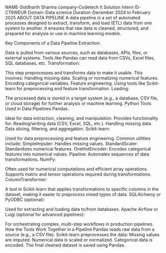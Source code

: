 NAME-Siddharth Sharma 
company-Codetech It Solution
Intern ID-CT6WEUR 
Domain-Data science
Duration-December 2024 to February 2025
ABOUT DATA PIPELINE
A data pipeline is a set of automated processes designed to extract, transform, and load (ETL) data from one system to another. It ensures that raw data is cleaned, structured, and prepared for analysis or use in machine learning models.

Key Components of a Data Pipeline
Extraction:

Data is pulled from various sources, such as databases, APIs, files, or external systems.
Tools like Pandas can read data from CSVs, Excel files, SQL databases, etc.
Transformation:

This step preprocesses and transforms data to make it usable. This involves:
Handling missing data.
Scaling or normalizing numerical features.
Encoding categorical variables.
Feature engineering.
Using tools like Scikit-learn for preprocessing and feature transformation.
Loading:

The processed data is stored in a target system (e.g., a database, CSV file, or cloud storage) for further analysis or machine learning.
Python Tools Used in Data Pipelines
Pandas:

Ideal for data extraction, cleaning, and manipulation.
Provides functionality for:
Reading/writing data (CSV, Excel, SQL, etc.).
Handling missing data.
Data slicing, filtering, and aggregation.
Scikit-learn:

Used for data preprocessing and feature engineering.
Common utilities include:
SimpleImputer: Handles missing values.
StandardScaler: Standardizes numerical features.
OneHotEncoder: Encodes categorical features into numerical values.
Pipeline: Automates sequences of data transformations.
NumPy:

Often used for numerical computations and efficient array operations.
Supports matrix and tensor operations required during transformations.
ColumnTransformer:

A tool in Scikit-learn that applies transformations to specific columns in the dataset, making it easier to preprocess mixed types of data.
SQLAlchemy or PyODBC (optional):

Used for extracting and loading data to/from databases.
Apache Airflow or Luigi (optional for advanced pipelines):

For orchestrating complex, multi-step workflows in production pipelines.
How the Tools Work Together in a Pipeline
Pandas reads raw data from a source (e.g., a CSV file).
Scikit-learn preprocesses the data:
Missing values are imputed.
Numerical data is scaled or normalized.
Categorical data is encoded.
The final cleaned dataset is saved using Pandas.







